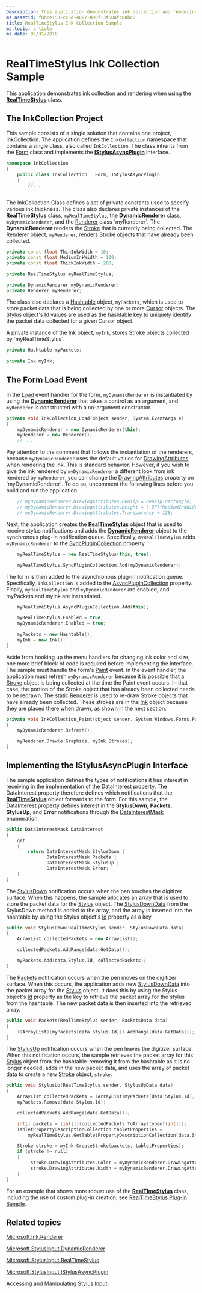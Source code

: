 ```yaml
---
Description: This application demonstrates ink collection and rendering when using the RealTimeStylus class.
ms.assetid: f8bce153-cc5d-4087-896f-3f60afc80bc8
title: RealTimeStylus Ink Collection Sample
ms.topic: article
ms.date: 05/31/2018
---
```


# RealTimeStylus Ink Collection Sample

This application demonstrates ink collection and rendering when using the [**RealTimeStylus**](realtimestylus-class.md) class.

## The InkCollection Project

This sample consists of a single solution that contains one project, InkCollection. The application defines the `InkCollection` namespace that contains a single class, also called `InkCollection`. The class inherits from the [Form](https://msdn.microsoft.com/library/w4bcxb43(v=VS.90).aspx) class and implements the [**IStylusAsyncPlugin**](https://msdn.microsoft.com/en-us/library/ms702522(v=VS.85).aspx) interface.


```C++
namespace InkCollection
{
    public class InkCollection : Form, IStylusAsyncPlugin
    {
        //...
      
```



The InkCollection Class defines a set of private constants used to specify various ink thickness. The class also declares private instances of the [**RealTimeStylus**](realtimestylus-class.md) class, `myRealTimeStylus`, the [**DynamicRenderer**](https://msdn.microsoft.com/en-us/library/ms701168(v=VS.85).aspx) class, `myDynamicRenderer`, and the [Renderer](https://msdn.microsoft.com/library/ms828481(v=MSDN.10).aspx) class `myRenderer`. The **DynamicRenderer** renders the [Stroke](https://msdn.microsoft.com/library/ms552692(v=VS.100).aspx) that is currently being collected. The Renderer object, `myRenderer`, renders Stroke objects that have already been collected.


```C++
private const float ThinInkWidth = 10;
private const float MediumInkWidth = 100;
private const float ThickInkWidth = 200;

private RealTimeStylus myRealTimeStylus;

private DynamicRenderer myDynamicRenderer;
private Renderer myRenderer;
```



The class also declares a [Hashtable](https://msdn.microsoft.com/library/Hh435144(v=MSDN.10).aspx) object, `myPackets`, which is used to store packet data that is being collected by one or more [Cursor](https://msdn.microsoft.com/library/ms552104(v=VS.100).aspx) objects. The [Stylus](https://msdn.microsoft.com/library/ms824824(v=MSDN.10).aspx) object's [Id](https://msdn.microsoft.com/library/ms824826(v=MSDN.10).aspx) values are used as the hashtable key to uniquely identify the packet data collected for a given Cursor object.

A private instance of the [Ink](https://msdn.microsoft.com/library/Aa515768(v=MSDN.10).aspx) object, `myInk`, stores [Stroke](https://msdn.microsoft.com/library/ms552692(v=VS.100).aspx) objects collected by `myRealTimeStylus`.


```C++
private Hashtable myPackets;
        
private Ink myInk;
```



## The Form Load Event

In the [Load](https://msdn.microsoft.com/library/4w303742(v=VS.100).aspx) event handler for the form, `myDynamicRenderer` is instantiated by using the [**DynamicRenderer**](https://msdn.microsoft.com/en-us/library/ms701168(v=VS.85).aspx) that takes a control as an argument, and `myRenderer` is constructed with a no-argument constructor.


```C++
private void InkCollection_Load(object sender, System.EventArgs e)
{
    myDynamicRenderer = new DynamicRenderer(this);
    myRenderer = new Renderer();
    // ...
```



Pay attention to the comment that follows the instantiation of the renderers, because `myDynamicRenderer` uses the default values for [DrawingAttributes](https://msdn.microsoft.com/library/ms837931(v=MSDN.10).aspx) when rendering the ink. This is standard behavior. However, if you wish to give the ink rendered by `myDynamicRenderer` a different look from ink rendered by `myRenderer`, you can change the [DrawingAttributes](https://msdn.microsoft.com/library/ms826347(v=MSDN.10).aspx) property on `myDynamicRenderer`. To do so, uncomment the following lines before you build and run the application.


```C++
    // myDynamicRenderer.DrawingAttributes.PenTip = PenTip.Rectangle;
    // myDynamicRenderer.DrawingAttributes.Height = (.5F)*MediumInkWidth;
    // myDynamicRenderer.DrawingAttributes.Transparency = 128;
```



Next, the application creates the [**RealTimeStylus**](realtimestylus-class.md) object that is used to receive stylus notifications and adds the [**DynamicRenderer**](https://msdn.microsoft.com/en-us/library/ms701168(v=VS.85).aspx) object to the synchronous plug-in notification queue. Specifically, `myRealTimeStylus` adds `myDynamicRenderer` to the [SyncPluginCollection](https://msdn.microsoft.com/library/ms824833(v=MSDN.10).aspx) property.


```C++
    myRealTimeStylus = new RealTimeStylus(this, true);

    myRealTimeStylus.SyncPluginCollection.Add(myDynamicRenderer);
```



The form is then added to the asynchronous plug-in notification queue. Specifically, `InkCollection` is added to the [AsyncPluginCollection](https://msdn.microsoft.com/library/ms824831(v=MSDN.10).aspx) property. Finally, `myRealTimeStylus` and `myDynamicRenderer` are enabled, and myPackets and myInk are instantiated.


```C++
    myRealTimeStylus.AsyncPluginCollection.Add(this);

    myRealTimeStylus.Enabled = true;
    myDynamicRenderer.Enabled = true;  
      
    myPackets = new Hashtable();
    myInk = new Ink();
}
```



Aside from hooking up the menu handlers for changing ink color and size, one more brief block of code is required before implementing the interface. The sample must handle the form's [Paint](https://msdn.microsoft.com/library/02745s21(v=VS.100).aspx) event. In the event handler, the application must refresh `myDynamicRenderer` because it is possible that a [Stroke](https://msdn.microsoft.com/library/ms552692(v=VS.100).aspx) object is being collected at the time the Paint event occurs. In that case, the portion of the Stroke object that has already been collected needs to be redrawn. The static [Renderer](https://msdn.microsoft.com/library/ms828481(v=MSDN.10).aspx) is used to re-draw Stroke objects that have already been collected. These strokes are in the [Ink](https://msdn.microsoft.com/library/Aa515768(v=MSDN.10).aspx) object because they are placed there when drawn, as shown in the next section.


```C++
private void InkCollection_Paint(object sender, System.Windows.Forms.PaintEventArgs e)
{
    myDynamicRenderer.Refresh();

    myRenderer.Draw(e.Graphics, myInk.Strokes);
} 
```



## Implementing the IStylusAsyncPlugin Interface

The sample application defines the types of notifications it has interest in receiving in the implementation of the [DataInterest](https://msdn.microsoft.com/library/ms824769(v=MSDN.10).aspx) property. The DataInterest property therefore defines which notifications that the [**RealTimeStylus**](realtimestylus-class.md) object forwards to the form. For this sample, the DataInterest property defines interest in the **StylusDown**, **Packets**, **StylusUp**, and **Error** notifications through the [DataInterestMask](https://msdn.microsoft.com/library/ms824787(v=MSDN.10).aspx) enumeration.


```C++
public DataInterestMask DataInterest
{
    get
    {
        return DataInterestMask.StylusDown |
               DataInterestMask.Packets |
               DataInterestMask.StylusUp |
               DataInterestMask.Error;
    }
}
```



The [StylusDown](https://msdn.microsoft.com/library/ms824779(v=MSDN.10).aspx) notification occurs when the pen touches the digitizer surface. When this happens, the sample allocates an array that is used to store the packet data for the [Stylus](https://msdn.microsoft.com/library/ms824824(v=MSDN.10).aspx) object. The [StylusDownData](https://msdn.microsoft.com/library/ms824107(v=MSDN.10).aspx) from the StylusDown method is added to the array, and the array is inserted into the hashtable by using the Stylus object's [Id](https://msdn.microsoft.com/library/ms824826(v=MSDN.10).aspx) property as a key.


```C++
public void StylusDown(RealTimeStylus sender, StylusDownData data)
{
    ArrayList collectedPackets = new ArrayList();

    collectedPackets.AddRange(data.GetData());

    myPackets.Add(data.Stylus.Id, collectedPackets);
}
```



The [Packets](https://msdn.microsoft.com/library/ms824773(v=MSDN.10).aspx) notification occurs when the pen moves on the digitizer surface. When this occurs, the application adds new [StylusDownData](https://msdn.microsoft.com/library/ms824107(v=MSDN.10).aspx) into the packet array for the [Stylus](https://msdn.microsoft.com/library/ms824824(v=MSDN.10).aspx) object. It does this by using the Stylus object's [Id](https://msdn.microsoft.com/library/ms824826(v=MSDN.10).aspx) property as the key to retrieve the packet array for the stylus from the hashtable. The new packet data is then inserted into the retrieved array.


```C++
public void Packets(RealTimeStylus sender, PacketsData data)
{
    ((ArrayList)(myPackets[data.Stylus.Id])).AddRange(data.GetData());
}
```



The [StylusUp](https://msdn.microsoft.com/library/ms824782(v=MSDN.10).aspx) notification occurs when the pen leaves the digitizer surface. When this notification occurs, the sample retrieves the packet array for this [Stylus](https://msdn.microsoft.com/library/ms824824(v=MSDN.10).aspx) object from the hashtable-removing it from the hashtable as it is no longer needed, adds in the new packet data, and uses the array of packet data to create a new [Stroke](https://msdn.microsoft.com/library/ms552692(v=VS.100).aspx) object, `stroke`.


```C++
public void StylusUp(RealTimeStylus sender, StylusUpData data)
{
    ArrayList collectedPackets = (ArrayList)myPackets[data.Stylus.Id];
    myPackets.Remove(data.Stylus.Id);

    collectedPackets.AddRange(data.GetData());

    int[] packets = (int[])(collectedPackets.ToArray(typeof(int)));
    TabletPropertyDescriptionCollection tabletProperties =
        myRealTimeStylus.GetTabletPropertyDescriptionCollection(data.Stylus.TabletContextId);

    Stroke stroke = myInk.CreateStroke(packets, tabletProperties);
    if (stroke != null) 
    {
         stroke.DrawingAttributes.Color = myDynamicRenderer.DrawingAttributes.Color;
         stroke.DrawingAttributes.Width = myDynamicRenderer.DrawingAttributes.Width;
    } 
}
```



For an example that shows more robust use of the [**RealTimeStylus**](realtimestylus-class.md) class, including the use of custom plug-in creation, see [RealTimeStylus Plug-in Sample](realtimestylus-plug-in-sample.md).

## Related topics

<dl> <dt>

[Microsoft.Ink.Renderer](https://msdn.microsoft.com/library/ms552630(v=VS.100).aspx)
</dt> <dt>

[Microsoft.StylusInput.DynamicRenderer](https://msdn.microsoft.com/library/ms826345(v=MSDN.10).aspx)
</dt> <dt>

[Microsoft.StylusInput.RealTimeStylus](https://msdn.microsoft.com/library/ms824830(v=MSDN.10).aspx)
</dt> <dt>

[Microsoft.StylusInput.IStylusAsyncPlugin](https://msdn.microsoft.com/library/ms824768(v=MSDN.10).aspx)
</dt> <dt>

[Accessing and Manipulating Stylus Input](accessing-and-manipulating-stylus-input.md)
</dt> </dl>

 

 



